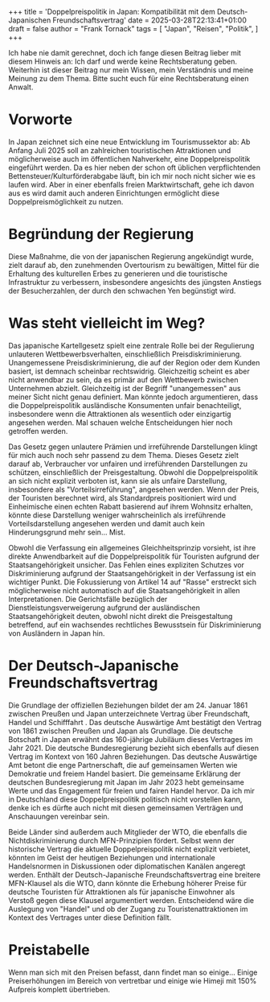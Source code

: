 +++
title = 'Doppelpreispolitik in Japan: Kompatibilität mit dem Deutsch-Japanischen Freundschaftsvertrag'
date = 2025-03-28T22:13:41+01:00
draft = false
author = "Frank Tornack"
tags = [
    "Japan",
    "Reisen",
    "Politik",
]
+++

Ich habe nie damit gerechnet, doch ich fange diesen Beitrag lieber mit diesem Hinweis an: Ich darf und werde keine Rechtsberatung geben. Weiterhin ist dieser Beitrag nur mein Wissen, mein Verständnis und meine Meinung zu dem Thema. Bitte sucht euch für eine Rechtsberatung einen Anwalt.

# Vorworte
In Japan zeichnet sich eine neue Entwicklung im Tourismussektor ab: Ab Anfang Juli 2025 soll an zahlreichen touristischen Attraktionen und möglicherweise auch im öffentlichen Nahverkehr, eine Doppelpreispolitik eingeführt werden. Da es hier neben der schon oft üblichen verpflichtenden Bettensteuer/Kulturförderabgabe läuft, bin ich mir noch nicht sicher wie es laufen wird. Aber in einer ebenfalls freien Marktwirtschaft, gehe ich davon aus es wird damit auch anderen Einrichtungen ermöglicht diese Doppelpreismöglichkeit zu nutzen. 

# Begründung der Regierung
Diese Maßnahme, die von der japanischen Regierung angekündigt wurde, zielt darauf ab, den zunehmenden Overtourism zu bewältigen, Mittel für die Erhaltung des kulturellen Erbes zu generieren und die touristische Infrastruktur zu verbessern, insbesondere angesichts des jüngsten Anstiegs der Besucherzahlen, der durch den schwachen Yen begünstigt wird.

# Was steht vielleicht im Weg?
Das japanische Kartellgesetz spielt eine zentrale Rolle bei der Regulierung unlauteren Wettbewerbsverhalten, einschließlich Preisdiskriminierung. Unangemessene Preisdiskriminierung, die auf der Region oder dem Kunden basiert, ist demnach scheinbar rechtswidrig. Gleichzeitig scheint es aber nicht anwendbar zu sein, da es primär auf den Wettbewerb zwischen Unternehmen abzielt. Gleichzeitig ist der Begriff "unangemessen" aus meiner Sicht nicht genau definiert. Man könnte jedoch argumentieren, dass die Doppelpreispolitik ausländische Konsumenten unfair benachteiligt, insbesondere wenn die Attraktionen als wesentlich oder einzigartig angesehen werden. Mal schauen welche Entscheidungen hier noch getroffen werden.

Das Gesetz gegen unlautere Prämien und irreführende Darstellungen klingt für mich auch noch sehr passend zu dem Thema. Dieses Gesetz zielt darauf ab, Verbraucher vor unfairen und irreführenden Darstellungen zu schützen, einschließlich der Preisgestaltung. Obwohl die Doppelpreispolitik an sich nicht explizit verboten ist, kann sie als unfaire Darstellung, insbesondere als "Vorteilsirreführung", angesehen werden. Wenn der Preis, der Touristen berechnet wird, als Standardpreis positioniert wird und Einheimische einen echten Rabatt basierend auf ihrem Wohnsitz erhalten, könnte diese Darstellung weniger wahrscheinlich als irreführende Vorteilsdarstellung angesehen werden und damit auch kein Hinderungsgrund mehr sein... Mist.

Obwohl die Verfassung ein allgemeines Gleichheitsprinzip vorsieht, ist ihre direkte Anwendbarkeit auf die Doppelpreispolitik für Touristen aufgrund der Staatsangehörigkeit unsicher. Das Fehlen eines expliziten Schutzes vor Diskriminierung aufgrund der Staatsangehörigkeit in der Verfassung ist ein wichtiger Punkt. Die Fokussierung von Artikel 14 auf "Rasse" erstreckt sich möglicherweise nicht automatisch auf die Staatsangehörigkeit in allen Interpretationen. Die Gerichtsfälle bezüglich der Dienstleistungsverweigerung aufgrund der ausländischen Staatsangehörigkeit deuten, obwohl nicht direkt die Preisgestaltung betreffend, auf ein wachsendes rechtliches Bewusstsein für Diskriminierung von Ausländern in Japan hin. 

# Der Deutsch-Japanische Freundschaftsvertrag
Die Grundlage der offiziellen Beziehungen bildet der am 24. Januar 1861 zwischen Preußen und Japan unterzeichnete Vertrag über Freundschaft, Handel und Schifffahrt . Das deutsche Auswärtige Amt bestätigt den Vertrag von 1861 zwischen Preußen und Japan als Grundlage. Die deutsche Botschaft in Japan erwähnt das 160-jährige Jubiläum dieses Vertrages im Jahr 2021. Die deutsche Bundesregierung bezieht sich ebenfalls auf diesen Vertrag im Kontext von 160 Jahren Beziehungen.  Das deutsche Auswärtige Amt betont die enge Partnerschaft, die auf gemeinsamen Werten wie Demokratie und freiem Handel basiert. Die gemeinsame Erklärung der deutschen Bundesregierung mit Japan im Jahr 2023 hebt gemeinsame Werte und das Engagement für freien und fairen Handel hervor. Da ich mir in Deutschland diese Doppelpreispolitik politisch nicht vorstellen kann, denke ich es dürfte auch nicht mit diesen gemeinsamen Verträgen und Anschauungen vereinbar sein. 

Beide Länder sind außerdem auch Mitglieder der WTO, die ebenfalls die Nichtdiskriminierung durch MFN-Prinzipien fördert. Selbst wenn der historische Vertrag die aktuelle Doppelpreispolitik nicht explizit verbietet, könnten im Geist der heutigen Beziehungen und internationale Handelsnormen in Diskussionen oder diplomatischen Kanälen angeregt werden.  Enthält der Deutsch-Japanische Freundschaftsvertrag eine breitere MFN-Klausel als die WTO, dann könnte die Erhebung höherer Preise für deutsche Touristen für Attraktionen als für japanische Einwohner als Verstoß gegen diese Klausel argumentiert werden. Entscheidend wäre die Auslegung von "Handel" und ob der Zugang zu Touristenattraktionen im Kontext des Vertrages unter diese Definition fällt.

# Preistabelle
Wenn man sich mit den Preisen befasst, dann findet man so einige... Einige Preiserhöhungen im Bereich von vertretbar und einige wie Himeji mit 150% Aufpreis komplett übertrieben. 
